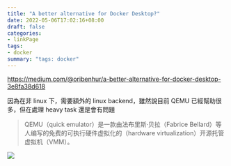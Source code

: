 ```yaml
---
title: "A better alternative for Docker Desktop?"
date: 2022-05-06T17:02:16+08:00
draft: false
categories:
- linkPage
tags:
- docker
summary: "tags: docker"
---
```


https://medium.com/@oribenhur/a-better-alternative-for-docker-desktop-3e8fa38d618

因為在非 linux 下，需要額外的 linux backend，雖然說目前 QEMU 已經幫助很多，但在處理 heavy task 還是會有問題

> QEMU（quick emulator）是一款由法布里斯·贝拉（Fabrice Bellard）等人编写的免费的可执行硬件虚拟化的（hardware virtualization）开源托管虚拟机（VMM）。

![](https://i.imgur.com/QlQaAaY.png)

